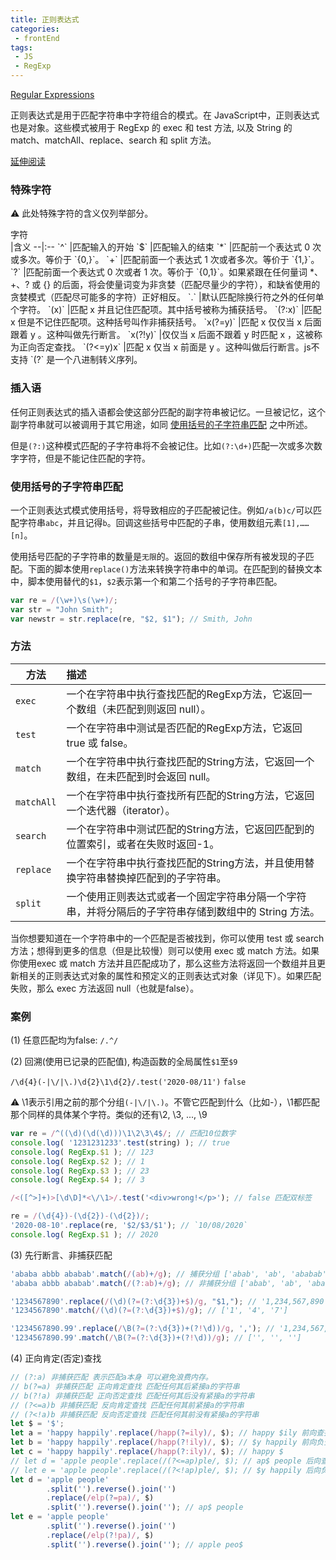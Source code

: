 ```yaml
---
title: 正则表达式
categories:
 - frontEnd
tags:
 - JS
 - RegExp
---
```


<!-- more -->



  [Regular Expressions](https://developer.mozilla.org/zh-CN/docs/Web/JavaScript/Guide/Regular_Expressions)

  正则表达式是用于匹配字符串中字符组合的模式。在 JavaScript中，正则表达式也是对象。这些模式被用于 RegExp 的 exec 和 test 方法, 以及 String 的 match、matchAll、replace、search 和 split 方法。

  [延伸阅读](https://juejin.im/post/5965943ff265da6c30653879)

### 特殊字符

  ⚠️ 此处特殊字符的含义仅列举部分。

  <div style="width:100px">字符</div>       |含义
  --|:--
  `^`       |匹配输入的开始
  `$`       |匹配输入的结束
  `*`       |匹配前一个表达式 0 次或多次。等价于 `{0,}`。
  `+`       |匹配前面一个表达式 1 次或者多次。等价于 `{1,}`。
  `?`       |匹配前面一个表达式 0 次或者 1 次。等价于 `{0,1}`。如果紧跟在任何量词 *、 +、? 或 {} 的后面，将会使量词变为非贪婪（匹配尽量少的字符），和缺省使用的贪婪模式（匹配尽可能多的字符）正好相反。
  `.`       |默认匹配除换行符之外的任何单个字符。
  `(x)`     |匹配 x 并且记住匹配项。其中括号被称为捕获括号。
  `(?:x)`   |匹配 x 但是不记住匹配项。这种括号叫作非捕获括号。
  `x(?=y)`  |匹配 x 仅仅当 x 后面跟着 y 。这种叫做先行断言。
  `x(?!y)`  |仅仅当 x 后面不跟着 y 时匹配 x ，这被称为正向否定查找。
  `(?<=y)x` |匹配 x 仅当 x 前面是 y 。这种叫做后行断言。js不支持
  `(?<!y)x` |仅仅当 x 前面不是 y 时匹配 x ，这被称为反向否定查找。js不支持
  `x|y`     |匹配 x 或者 y。
  `{n,}`    |n是一个正整数，匹配前一个字符至少出现了n次。
  `[xyz]`   |一个字符集合。
  `\b`      |匹配一个词的边界。
  `\B`      |匹配一个非单词边界。
  `\d`      |匹配一个数字。
  `\D`      |匹配一个非数字字符。等价于`[^0-9]`。
  `\w`      |匹配一个单字字符（字母、数字或者下划线）。等价于 `[A-Za-z0-9_]`。
  `\W`      |匹配一个非单字字符。等价于 `[^A-Za-z0-9_]`。
  `\0`      |匹配 NULL（U+0000）字符， 不要在这后面跟其它小数，因为 `\0<digits>` 是一个八进制转义序列。

### 插入语

  任何正则表达式的插入语都会使这部分匹配的副字符串被记忆。一旦被记忆，这个副字符串就可以被调用于其它用途，如同 [使用括号的子字符串匹配](#使用括号的子字符串匹配) 之中所述。

  但是`(?:)`这种模式匹配的子字符串将不会被记住。比如`(?:\d+)`匹配一次或多次数字字符，但是不能记住匹配的字符。

### 使用括号的子字符串匹配

  一个正则表达式模式使用括号，将导致相应的子匹配被记住。例如`/a(b)c/`可以匹配字符串`abc`，并且记得`b`。回调这些括号中匹配的子串，使用数组元素`[1],……[n]`。

  使用括号匹配的子字符串的数量是`无限`的。返回的数组中保存所有被发现的子匹配。下面的脚本使用`replace()`方法来转换字符串中的单词。在匹配到的替换文本中，脚本使用替代的`$1`，`$2`表示第一个和第二个括号的子字符串匹配。

  ```js
  var re = /(\w+)\s(\w+)/;
  var str = "John Smith";
  var newstr = str.replace(re, "$2, $1"); // Smith, John
  ```

### 方法

  方法|描述
  --|:--
  `exec`|一个在字符串中执行查找匹配的RegExp方法，它返回一个数组（未匹配到则返回 null）。
  `test`|一个在字符串中测试是否匹配的RegExp方法，它返回 true 或 false。
  `match`|一个在字符串中执行查找匹配的String方法，它返回一个数组，在未匹配到时会返回 null。
  `matchAll`|一个在字符串中执行查找所有匹配的String方法，它返回一个迭代器（iterator）。
  `search`|一个在字符串中测试匹配的String方法，它返回匹配到的位置索引，或者在失败时返回-1。
  `replace`|一个在字符串中执行查找匹配的String方法，并且使用替换字符串替换掉匹配到的子字符串。
  `split`|一个使用正则表达式或者一个固定字符串分隔一个字符串，并将分隔后的子字符串存储到数组中的 String 方法。

  当你想要知道在一个字符串中的一个匹配是否被找到，你可以使用 test 或 search 方法；想得到更多的信息（但是比较慢）则可以使用 exec 或 match 方法。如果你使用exec 或 match 方法并且匹配成功了，那么这些方法将返回一个数组并且更新相关的正则表达式对象的属性和预定义的正则表达式对象（详见下）。如果匹配失败，那么 exec 方法返回 null（也就是false）。
    
### 案例

  (1) 任意匹配均为false: `/.^/`

  (2) 回溯(使用已记录的匹配值), 构造函数的全局属性`$1`至`$9`
  
  `/\d{4}(-|\/|\.)\d{2}\1\d{2}/.test('2020-08/11')`  `false`

  ⚠️ \1表示引用之前的那个分组`(-|\/|\.)`。不管它匹配到什么（比如-），\1都匹配那个同样的具体某个字符。类似的还有\2, \3, ..., \9

  ```js
  var re = /^((\d)(\d(\d)))\1\2\3\4$/; // 匹配10位数字
  console.log( '1231231233'.test(string) ); // true
  console.log( RegExp.$1 ); // 123
  console.log( RegExp.$2 ); // 1
  console.log( RegExp.$3 ); // 23
  console.log( RegExp.$4 ); // 3

  /<([^>]+)>[\d\D]*<\/\1>/.test('<div>wrong!</p>'); // false 匹配双标签

  re = /(\d{4})-(\d{2})-(\d{2})/;
  '2020-08-10'.replace(re, '$2/$3/$1'); // `10/08/2020`
  console.log( RegExp.$1 ); // 2020
  ```

  (3) 先行断言、非捕获匹配
  
  ```js
  'ababa abbb ababab'.match(/(ab)+/g); // 捕获分组 ['abab', 'ab', 'ababab']
  'ababa abbb ababab'.match(/(?:ab)+/g); // 非捕获分组 ['abab', 'ab', 'ababab']

  '1234567890'.replace(/(\d)(?=(?:\d{3})+$)/g, "$1,"); // '1,234,567,890'
  '1234567890'.match(/(\d)(?=(?:\d{3})+$)/g); // ['1', '4', '7']

  '1234567890.99'.replace(/\B(?=(?:\d{3})+(?!\d))/g, ','); // '1,234,567,890.99'
  '1234567890.99'.match(/\B(?=(?:\d{3})+(?!\d))/g); // ['', '', '']
  ```

  (4) 正向肯定(否定)查找

  ```js
  // (?:a) 非捕获匹配 表示匹配a本身 可以避免浪费内存。
  // b(?=a) 非捕获匹配 正向肯定查找 匹配任何其后紧接a的字符串
  // b(?!a) 非捕获匹配 正向否定查找 匹配任何其后没有紧接a的字符串
  // (?<=a)b 非捕获匹配 反向肯定查找 匹配任何其前紧接a的字符串
  // (?<!a)b 非捕获匹配 反向否定查找 匹配任何其前没有紧接a的字符串
  let $ = '$';
  let a = 'happy happily'.replace(/happ(?=ily)/, $); // happy $ily 前向查找
  let b = 'happy happily'.replace(/happ(?!ily)/, $); // $y happily 前向负查找
  let c = 'happy happily'.replace(/happ(?:ily)/, $); // happy $
  // let d = 'apple people'.replace(/(?<=ap)ple/, $); // ap$ people 后向查找 javascript不支持
  // let e = 'apple people'.replace(/(?<!ap)ple/, $); // $y happily 后向负查找 javascript不支持
  let d = 'apple people'
          .split('').reverse().join('')
          .replace(/elp(?=pa)/, $)
          .split('').reverse().join(''); // ap$ people
  let e = 'apple people'
          .split('').reverse().join('')
          .replace(/elp(?!pa)/, $)
          .split('').reverse().join(''); // apple peo$
  ```
